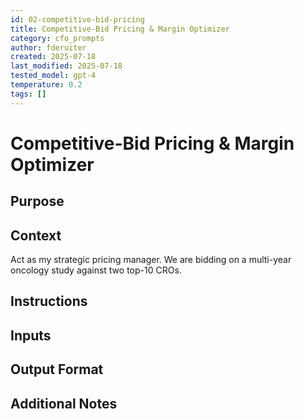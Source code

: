 ```yaml
---
id: 02-competitive-bid-pricing
title: Competitive-Bid Pricing & Margin Optimizer
category: cfo_prompts
author: fderuiter
created: 2025-07-18
last_modified: 2025-07-18
tested_model: gpt-4
temperature: 0.2
tags: []
---
```


# Competitive-Bid Pricing & Margin Optimizer

## Purpose

## Context

Act as my strategic pricing manager. We are bidding on a multi-year oncology study against two top-10 CROs.

## Instructions

## Inputs

## Output Format

## Additional Notes
